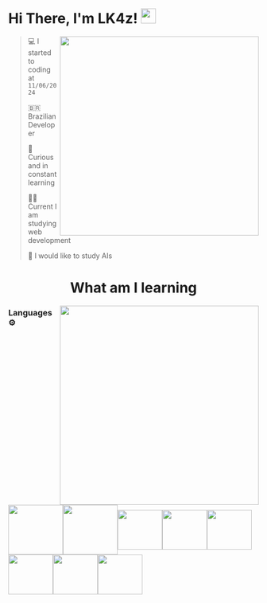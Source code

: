 # Hi There, I'm LK4z! <img src="https://media.giphy.com/media/hvRJCLFzcasrR4ia7z/giphy.gif" width="30">

<img src="https://github-readme-stats.vercel.app/api?username=lk4z7602&show_icons=true&theme=dark&include_all_commits=true&count_private=true&hide=issues" min-width="400px" max-width="400px" width="400px" align="right">

> 💻 I started to coding at `11/06/2024`
>
> 🇧🇷 Brazilian Developer
>
> 🤔 Curious and in constant learning
>
> 👩‍💻 Current I am studying web development
>
> 🤖 I would like to study AIs

<h1 align="center">What am I learning</h1>

<img src="https://github-readme-stats.vercel.app/api/top-langs/?username=lk4z7602&theme=dark&layout=compact&show_icons=true&count-private=true&exclude_repo=caseirinhos-amalia,viqueze-landing-hub,viqueze-v0,MoonlightBot-docs" min-width="400px" max-width="400px" width="400px" align="right">

### Languages ⚙️

<img src="https://cdn.jsdelivr.net/gh/devicons/devicon@latest/icons/html5/html5-plain-wordmark.svg" align="center" height="100" width="110"/><img src="https://cdn.jsdelivr.net/gh/devicons/devicon@latest/icons/css3/css3-plain-wordmark.svg" align="center" height="100" width="110"/><img src="https://cdn.jsdelivr.net/gh/devicons/devicon@latest/icons/javascript/javascript-plain.svg" align="center" height="80" width="90"/><img src="https://cdn.jsdelivr.net/gh/devicons/devicon@latest/icons/typescript/typescript-plain.svg" align="center" height="80" width="90"/><img src="https://cdn.jsdelivr.net/gh/devicons/devicon@latest/icons/jest/jest-plain.svg" align="center" height="80" width="90"/><img src="https://cdn.jsdelivr.net/gh/devicons/devicon@latest/icons/react/react-original.svg" align="center" height="80" width="90"/><img src="https://cdn.jsdelivr.net/gh/devicons/devicon@latest/icons/vitejs/vitejs-original.svg" align="center" height="80" width="90"/><img src="https://cdn.jsdelivr.net/gh/devicons/devicon@latest/icons/tailwindcss/tailwindcss-original.svg" align="center" height="80" width="90"/>




<!-- ### Git/GitHub 😸

<img src="https://cdn.jsdelivr.net/gh/devicons/devicon@latest/icons/git/git-plain.svg" align="center" height="90" width="100"/>
<img src="https://cdn.jsdelivr.net/gh/devicons/devicon@latest/icons/github/github-original.svg" align="center" height="90" width="100"/> -->
